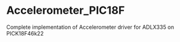 # Accelerometer_PIC18F
Complete implementation of Accelerometer driver for ADLX335 on PICK18F46k22 

